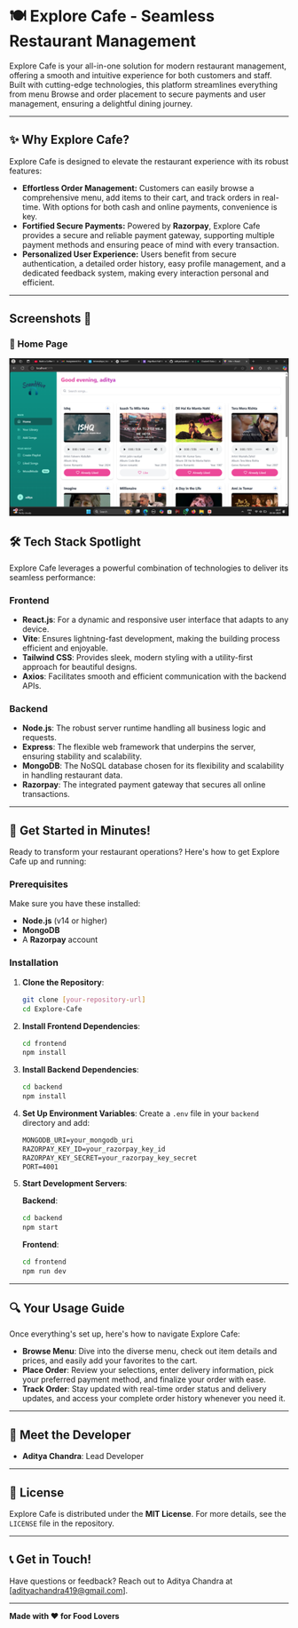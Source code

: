 # 🍽️ Explore Cafe - Seamless Restaurant Management

Explore Cafe is your all-in-one solution for modern restaurant management, offering a smooth and intuitive experience for both customers and staff. Built with cutting-edge technologies, this platform streamlines everything from menu Browse and order placement to secure payments and user management, ensuring a delightful dining journey.

---

## ✨ Why Explore Cafe?

Explore Cafe is designed to elevate the restaurant experience with its robust features:

* **Effortless Order Management:** Customers can easily browse a comprehensive menu, add items to their cart, and track orders in real-time. With options for both cash and online payments, convenience is key.
* **Fortified Secure Payments:** Powered by **Razorpay**, Explore Cafe provides a secure and reliable payment gateway, supporting multiple payment methods and ensuring peace of mind with every transaction.
* **Personalized User Experience:** Users benefit from secure authentication, a detailed order history, easy profile management, and a dedicated feedback system, making every interaction personal and efficient.

---

## Screenshots 📸

### 🎨 Home Page
![Home Page](https://github.com/adityachandra512/soundHive/blob/master/public/Homepage.png)


## 🛠️ Tech Stack Spotlight

Explore Cafe leverages a powerful combination of technologies to deliver its seamless performance:

### Frontend
* **React.js**: For a dynamic and responsive user interface that adapts to any device.
* **Vite**: Ensures lightning-fast development, making the building process efficient and enjoyable.
* **Tailwind CSS**: Provides sleek, modern styling with a utility-first approach for beautiful designs.
* **Axios**: Facilitates smooth and efficient communication with the backend APIs.

### Backend
* **Node.js**: The robust server runtime handling all business logic and requests.
* **Express**: The flexible web framework that underpins the server, ensuring stability and scalability.
* **MongoDB**: The NoSQL database chosen for its flexibility and scalability in handling restaurant data.
* **Razorpay**: The integrated payment gateway that secures all online transactions.

---

## 🚀 Get Started in Minutes!

Ready to transform your restaurant operations? Here's how to get Explore Cafe up and running:

### Prerequisites
Make sure you have these installed:
* **Node.js** (v14 or higher)
* **MongoDB**
* A **Razorpay** account

### Installation

1.  **Clone the Repository**:
    ```bash
    git clone [your-repository-url]
    cd Explore-Cafe
    ```

2.  **Install Frontend Dependencies**:
    ```bash
    cd frontend
    npm install
    ```

3.  **Install Backend Dependencies**:
    ```bash
    cd backend
    npm install
    ```

4.  **Set Up Environment Variables**:
    Create a `.env` file in your `backend` directory and add:
    ```
    MONGODB_URI=your_mongodb_uri
    RAZORPAY_KEY_ID=your_razorpay_key_id
    RAZORPAY_KEY_SECRET=your_razorpay_key_secret
    PORT=4001
    ```

5.  **Start Development Servers**:

    **Backend**:
    ```bash
    cd backend
    npm start
    ```

    **Frontend**:
    ```bash
    cd frontend
    npm run dev
    ```

---

## 🔍 Your Usage Guide

Once everything's set up, here's how to navigate Explore Cafe:

* **Browse Menu**: Dive into the diverse menu, check out item details and prices, and easily add your favorites to the cart.
* **Place Order**: Review your selections, enter delivery information, pick your preferred payment method, and finalize your order with ease.
* **Track Order**: Stay updated with real-time order status and delivery updates, and access your complete order history whenever you need it.

---

## 👥 Meet the Developer

* **Aditya Chandra**: Lead Developer

---

## 📄 License

Explore Cafe is distributed under the **MIT License**. For more details, see the `LICENSE` file in the repository.

---

## 📞 Get in Touch!

Have questions or feedback? Reach out to Aditya Chandra at [adityachandra419@gmail.com].

---

**Made with ❤️ for Food Lovers**
